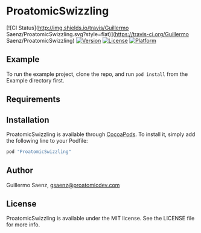 # ProatomicSwizzling

[![CI Status](http://img.shields.io/travis/Guillermo Saenz/ProatomicSwizzling.svg?style=flat)](https://travis-ci.org/Guillermo Saenz/ProatomicSwizzling)
[![Version](https://img.shields.io/cocoapods/v/ProatomicSwizzling.svg?style=flat)](http://cocoapods.org/pods/ProatomicSwizzling)
[![License](https://img.shields.io/cocoapods/l/ProatomicSwizzling.svg?style=flat)](http://cocoapods.org/pods/ProatomicSwizzling)
[![Platform](https://img.shields.io/cocoapods/p/ProatomicSwizzling.svg?style=flat)](http://cocoapods.org/pods/ProatomicSwizzling)

## Example

To run the example project, clone the repo, and run `pod install` from the Example directory first.

## Requirements

## Installation

ProatomicSwizzling is available through [CocoaPods](http://cocoapods.org). To install
it, simply add the following line to your Podfile:

```ruby
pod "ProatomicSwizzling"
```

## Author

Guillermo Saenz, gsaenz@proatomicdev.com

## License

ProatomicSwizzling is available under the MIT license. See the LICENSE file for more info.
